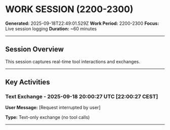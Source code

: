 # WORK SESSION (2200-2300)

**Generated:** 2025-09-18T22:49:01.529Z
**Work Period:** 2200-2300
**Focus:** Live session logging
**Duration:** ~60 minutes

---

## Session Overview

This session captures real-time tool interactions and exchanges.

---

## Key Activities

### Text Exchange - 2025-09-18 20:00:27 UTC [22:00:27 CEST]

**User Message:** [Request interrupted by user]

**Type:** Text-only exchange (no tool calls)

---

